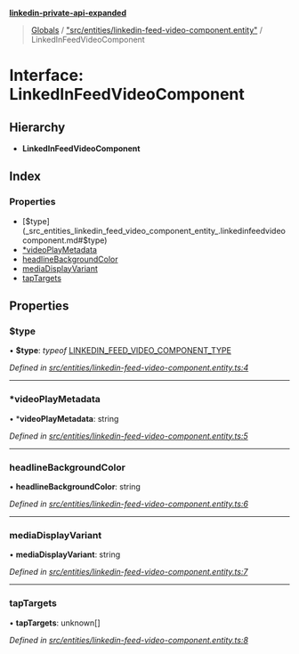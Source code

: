 **[linkedin-private-api-expanded](../README.md)**

> [Globals](../globals.md) / ["src/entities/linkedin-feed-video-component.entity"](../modules/_src_entities_linkedin_feed_video_component_entity_.md) / LinkedInFeedVideoComponent

# Interface: LinkedInFeedVideoComponent

## Hierarchy

* **LinkedInFeedVideoComponent**

## Index

### Properties

* [$type](_src_entities_linkedin_feed_video_component_entity_.linkedinfeedvideocomponent.md#$type)
* [*videoPlayMetadata](_src_entities_linkedin_feed_video_component_entity_.linkedinfeedvideocomponent.md#*videoplaymetadata)
* [headlineBackgroundColor](_src_entities_linkedin_feed_video_component_entity_.linkedinfeedvideocomponent.md#headlinebackgroundcolor)
* [mediaDisplayVariant](_src_entities_linkedin_feed_video_component_entity_.linkedinfeedvideocomponent.md#mediadisplayvariant)
* [tapTargets](_src_entities_linkedin_feed_video_component_entity_.linkedinfeedvideocomponent.md#taptargets)

## Properties

### $type

•  **$type**: *typeof* [LINKEDIN\_FEED\_VIDEO\_COMPONENT\_TYPE](../modules/_src_entities_linkedin_feed_video_component_entity_.md#linkedin_feed_video_component_type)

*Defined in [src/entities/linkedin-feed-video-component.entity.ts:4](https://github.com/khanhtranngoccva/linkedin-private-api/blob/17c022a/src/entities/linkedin-feed-video-component.entity.ts#L4)*

___

### *videoPlayMetadata

•  ***videoPlayMetadata**: string

*Defined in [src/entities/linkedin-feed-video-component.entity.ts:5](https://github.com/khanhtranngoccva/linkedin-private-api/blob/17c022a/src/entities/linkedin-feed-video-component.entity.ts#L5)*

___

### headlineBackgroundColor

•  **headlineBackgroundColor**: string

*Defined in [src/entities/linkedin-feed-video-component.entity.ts:6](https://github.com/khanhtranngoccva/linkedin-private-api/blob/17c022a/src/entities/linkedin-feed-video-component.entity.ts#L6)*

___

### mediaDisplayVariant

•  **mediaDisplayVariant**: string

*Defined in [src/entities/linkedin-feed-video-component.entity.ts:7](https://github.com/khanhtranngoccva/linkedin-private-api/blob/17c022a/src/entities/linkedin-feed-video-component.entity.ts#L7)*

___

### tapTargets

•  **tapTargets**: unknown[]

*Defined in [src/entities/linkedin-feed-video-component.entity.ts:8](https://github.com/khanhtranngoccva/linkedin-private-api/blob/17c022a/src/entities/linkedin-feed-video-component.entity.ts#L8)*
